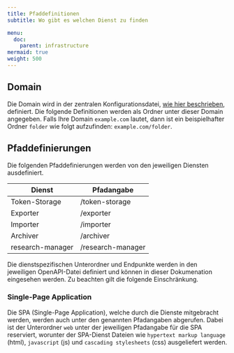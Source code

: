 ```yaml
---
title: Pfaddefinitionen
subtitle: Wo gibt es welchen Dienst zu finden

menu:
  doc:
    parent: infrastructure
mermaid: true
weight: 500
---
```


## Domain

Die Domain wird in der zentralen Konfigurationsdatei, [wie hier beschrieben](/de/doc/getting-started/config/), definiert. Die folgende Definitionen werden als Ordner unter dieser Domain angegeben. Falls Ihre Domain `example.com` lautet, dann ist ein beispielhafter Ordner `folder` wie folgt aufzufinden: `example.com/folder`.

## Pfaddefinierungen

Die folgenden Pfaddefinierungen werden von den jeweiligen Diensten ausdefiniert.

<center>

|     Dienst      |    Pfadangabe    |
|-----------------|------------------|
|  Token-Storage  |  /token-storage  |
|    Exporter     |    /exporter     |
|    Importer     |    /importer     |
|    Archiver     |    /archiver     |
| research-manager | /research-manager |

</center>

Die dienstspezifischen Unterordner und Endpunkte werden in den jeweiligen OpenAPI-Datei definiert und können in dieser Dokumenation eingesehen werden. Zu beachten gilt die folgende Einschränkung.

### Single-Page Application

Die SPA (Single-Page Application), welche durch die Dienste mitgebracht werden, werden auch unter den genannten Pfadangaben abgerufen. Dabei ist der Unterordner `web` unter der jeweiligen Pfadangabe für die SPA reserviert, worunter der SPA-Dienst Dateien wie `hypertext markup language` (html), `javascript` (js) und `cascading stylesheets` (css) ausgeliefert werden.
